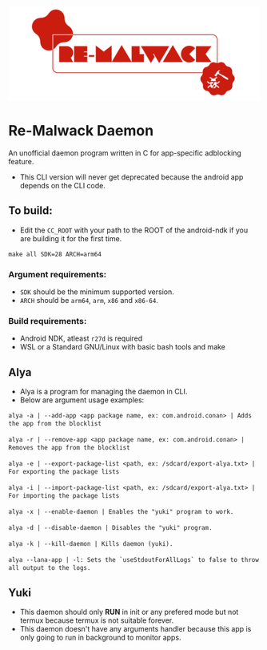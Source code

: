 ![rmwlk](https://github.com/ZG089/Re-Malwack/raw/main/assets/Re-Malwack.png)
# Re-Malwack Daemon
An unofficial daemon program written in C for app-specific adblocking feature.
- This CLI version will never get deprecated because the android app depends on the CLI code.

## To build:
- Edit the `CC_ROOT` with your path to the ROOT of the android-ndk if you are building it for the first time.
```
make all SDK=28 ARCH=arm64
```

### Argument requirements:
- `SDK` should be the minimum supported version.
- `ARCH` should be `arm64`, `arm`, `x86` and `x86-64`.

### Build requirements:
- Android NDK, atleast `r27d` is required
- WSL or a Standard GNU/Linux with basic bash tools and make

## Alya
- Alya is a program for managing the daemon in CLI.
- Below are argument usage examples:
```
alya -a | --add-app <app package name, ex: com.android.conan> | Adds the app from the blocklist

alya -r | --remove-app <app package name, ex: com.android.conan> | Removes the app from the blocklist

alya -e | --export-package-list <path, ex: /sdcard/export-alya.txt> | For exporting the package lists

alya -i | --import-package-list <path, ex: /sdcard/export-alya.txt> | For importing the package lists

alya -x | --enable-daemon | Enables the "yuki" program to work.

alya -d | --disable-daemon | Disables the "yuki" program.

alya -k | --kill-daemon | Kills daemon (yuki).

alya --lana-app | -l: Sets the `useStdoutForAllLogs` to false to throw all output to the logs.
```

## Yuki
- This daemon should only **RUN** in init or any prefered mode but not termux because termux is not suitable forever.
- This daemon doesn't have any arguments handler because this app is only going to run in background to monitor apps.